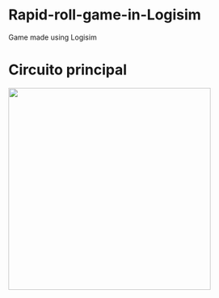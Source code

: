 # Rapid-roll-game-in-Logisim
Game made using Logisim

# Circuito principal

 <p>
    <img align="left" src="https://github.com/RicardoGuevara/Pedestrian-Behaviour/blob/master/imagenes/vista1.png" width="400" /> 
  </p>
